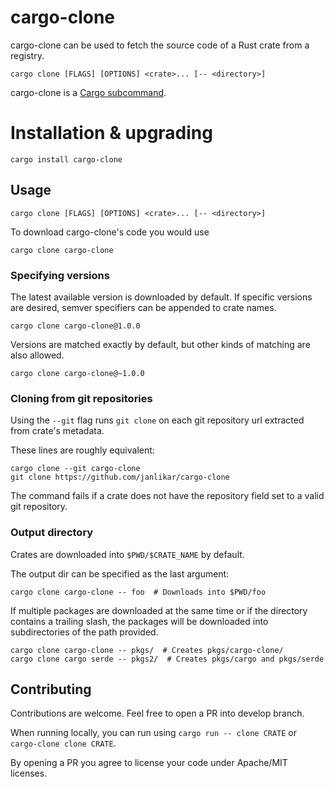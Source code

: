 # cargo-clone

cargo-clone can be used to fetch the source code of a Rust crate from a registry.

    cargo clone [FLAGS] [OPTIONS] <crate>... [-- <directory>]

cargo-clone is a [Cargo subcommand](https://github.com/rust-lang/cargo/wiki/Third-party-cargo-subcommands).

# Installation & upgrading

    cargo install cargo-clone

## Usage

    cargo clone [FLAGS] [OPTIONS] <crate>... [-- <directory>]

To download cargo-clone's code you would use

    cargo clone cargo-clone


### Specifying versions
The latest available version is downloaded by default.
If specific versions are desired, semver specifiers can be appended to crate names. 


    cargo clone cargo-clone@1.0.0

Versions are matched exactly by default, but other kinds of matching are also allowed.

    cargo clone cargo-clone@~1.0.0


### Cloning from git repositories
Using the `--git` flag runs `git clone` on each git repository url extracted from crate's metadata.

These lines are roughly equivalent:

    cargo clone --git cargo-clone
    git clone https://github.com/janlikar/cargo-clone

The command fails if a crate does not have the repository field set to a valid git repository.


### Output directory
Crates are downloaded into `$PWD/$CRATE_NAME` by default.

The output dir can be specified as the last argument:

    cargo clone cargo-clone -- foo  # Downloads into $PWD/foo

If multiple packages are downloaded at the same time or if the directory contains a trailing slash,
the packages will be downloaded into subdirectories of the path provided.

    cargo clone cargo-clone -- pkgs/  # Creates pkgs/cargo-clone/
    cargo clone cargo serde -- pkgs2/  # Creates pkgs/cargo and pkgs/serde


## Contributing
Contributions are welcome. Feel free to open a PR into develop branch.

When running locally, you can run using `cargo run -- clone CRATE` or `cargo-clone clone CRATE`.

By opening a PR you agree to license your code under Apache/MIT licenses.
